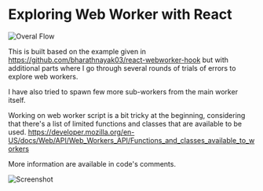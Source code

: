 # Exploring Web Worker with React

![Overal Flow](https://i.imgur.com/OCrhrCn.jpg)

This is built based on the example given in https://github.com/bharathnayak03/react-webworker-hook but with additional parts where I go through several rounds of trials of errors to explore web workers.

I have also tried to spawn few more sub-workers from the main worker itself.

Working on web worker script is a bit tricky at the beginning, considering that there's a list of limited functions and classes that are available to be used. https://developer.mozilla.org/en-US/docs/Web/API/Web_Workers_API/Functions_and_classes_available_to_workers

More information are available in code's comments.

![Screenshot](https://i.imgur.com/OS8ppj4.png)